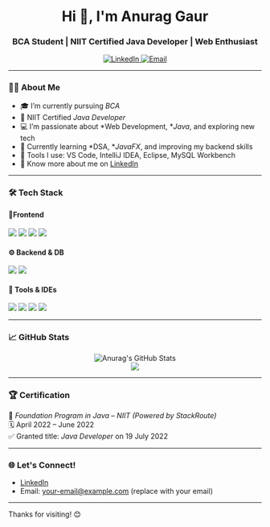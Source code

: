 <h1 align="center">Hi 👋, I'm Anurag Gaur</h1>
<h3 align="center">BCA Student | NIIT Certified Java Developer | Web Enthusiast</h3>

<p align="center">
  <a href="https://www.linkedin.com/in/anurag-gaur-aab5b6246/" target="_blank">
    <img src="https://img.shields.io/badge/LinkedIn-0077B5?style=for-the-badge&logo=linkedin&logoColor=white" alt="LinkedIn">
  </a>
  <a href="mailto:your-email@example.com" target="_blank">
    <img src="https://img.shields.io/badge/Email-D14836?style=for-the-badge&logo=gmail&logoColor=white" alt="Email">
  </a>
</p>

---

### 🧑‍💻 About Me

- 🎓 I’m currently pursuing *BCA*
- 🎯 NIIT Certified *Java Developer*
- 💻 I’m passionate about *Web Development, **Java*, and exploring new tech
- 🌱 Currently learning *DSA, **JavaFX*, and improving my backend skills
- 🚀 Tools I use: VS Code, IntelliJ IDEA, Eclipse, MySQL Workbench
- 📄 Know more about me on [LinkedIn](https://www.linkedin.com/in/anurag-gaur-aab5b6246/)

---

### 🛠 Tech Stack

#### 👨‍Frontend
<p>
  <img src="https://img.shields.io/badge/HTML5-E34F26?style=flat&logo=html5&logoColor=white"/>
  <img src="https://img.shields.io/badge/CSS3-1572B6?style=flat&logo=css3&logoColor=white"/>
  <img src="https://img.shields.io/badge/JavaScript-F7DF1E?style=flat&logo=javascript&logoColor=black"/>
  <img src="https://img.shields.io/badge/Bootstrap-7952B3?style=flat&logo=bootstrap&logoColor=white"/>
</p>

#### ⚙ Backend & DB
<p>
  <img src="https://img.shields.io/badge/Java-007396?style=flat&logo=java&logoColor=white"/>
  <img src="https://img.shields.io/badge/MySQL-4479A1?style=flat&logo=mysql&logoColor=white"/>
</p>

#### 🧰 Tools & IDEs
<p>
  <img src="https://img.shields.io/badge/VSCode-007ACC?style=flat&logo=visual-studio-code&logoColor=white"/>
  <img src="https://img.shields.io/badge/IntelliJ-000000?style=flat&logo=intellij-idea&logoColor=white"/>
  <img src="https://img.shields.io/badge/Eclipse-2C2255?style=flat&logo=eclipse-ide&logoColor=white"/>
  <img src="https://img.shields.io/badge/MySQLWorkbench-4479A1?style=flat&logo=mysql&logoColor=white"/>
</p>

---

### 📈 GitHub Stats

<p align="center">
  <img src="https://github-readme-stats.vercel.app/api?username=anuraggaur&show_icons=true&theme=tokyonight" alt="Anurag's GitHub Stats" />
  <br/>
  <img src="https://github-readme-streak-stats.herokuapp.com?user=anuraggaur&theme=tokyonight&date_format=M%20j%5B%2C%20Y%5D" />
</p>

---

### 🏆 Certification

📜 *Foundation Program in Java – NIIT (Powered by StackRoute)*  
🗓 April 2022 – June 2022  
✅ Granted title: *Java Developer* on 19 July 2022

---

### 🌐 Let's Connect!

- [LinkedIn](https://www.linkedin.com/in/anurag-gaur-aab5b6246/)
- Email: your-email@example.com (replace with your email)

---

Thanks for visiting! 😊
